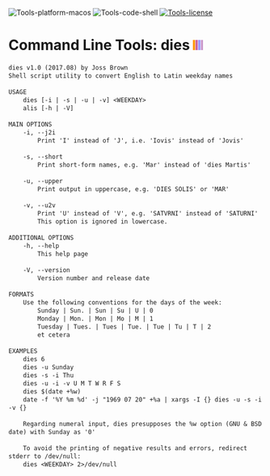 ![Tools-platform-macos](https://img.shields.io/badge/platform-macOS-lightgrey.svg)
![Tools-code-shell](https://img.shields.io/badge/code-shell-yellow.svg)
[![Tools-license](http://img.shields.io/badge/license-MIT+-blue.svg)](https://github.com/JayBrown/Tools/blob/master/license.md)

# Command Line Tools: dies <img src="https://github.com/JayBrown/Tools/blob/master/img/jb-img.png" height="20px"/>
```
dies v1.0 (2017.08) by Joss Brown
Shell script utility to convert English to Latin weekday names

USAGE
	dies [-i | -s | -u | -v] <WEEKDAY>
	alis [-h | -V]

MAIN OPTIONS
	-i, --j2i
		Print 'I' instead of 'J', i.e. 'Iovis' instead of 'Jovis'

	-s, --short
		Print short-form names, e.g. 'Mar' instead of 'dies Martis'

	-u, --upper
		Print output in uppercase, e.g. 'DIES SOLIS' or 'MAR'

	-v, --u2v
		Print 'U' instead of 'V', e.g. 'SATVRNI' instead of 'SATURNI'
		This option is ignored in lowercase.

ADDITIONAL OPTIONS
	-h, --help
		This help page

	-V, --version
		Version number and release date

FORMATS
	Use the following conventions for the days of the week:
		Sunday | Sun. | Sun | Su | U | 0
		Monday | Mon. | Mon | Mo | M | 1
		Tuesday | Tues. | Tues | Tue. | Tue | Tu | T | 2
		et cetera

EXAMPLES
	dies 6
	dies -u Sunday
	dies -s -i Thu
	dies -u -i -v U M T W R F S
	dies $(date +%w)
	date -f '%Y %m %d' -j "1969 07 20" +%a | xargs -I {} dies -u -s -i -v {}

	Regarding numeral input, dies presupposes the %w option (GNU & BSD date) with Sunday as '0'

	To avoid the printing of negative results and errors, redirect stderr to /dev/null:
	dies <WEEKDAY> 2>/dev/null
```
